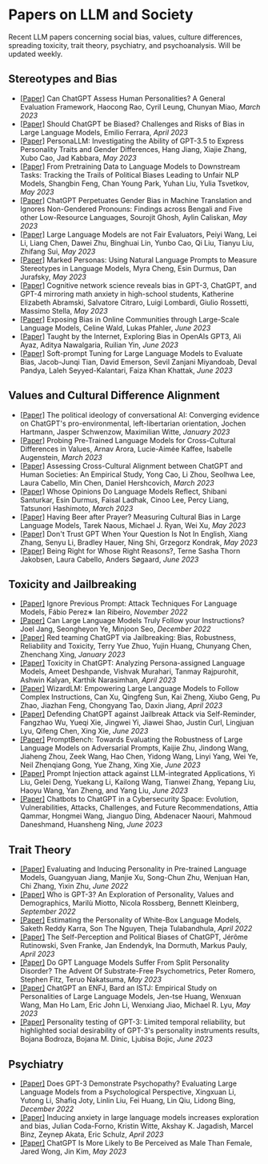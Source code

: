 # Papers on LLM and Society
Recent LLM papers concerning social bias, values, culture differences, spreading toxicity, trait theory, psychiatry, and psychoanalysis. Will be updated weekly.

## Stereotypes and Bias
- <a href="https://arxiv.org/abs/2303.01248">[Paper]</a> Can ChatGPT Assess Human Personalities? A General Evaluation Framework, Haocong Rao, Cyril Leung, Chunyan Miao, *March 2023*
- <a href="https://arxiv.org/abs/2304.03738">[Paper]</a> Should ChatGPT be Biased? Challenges and Risks of Bias in Large Language Models, Emilio Ferrara, *April 2023*
- <a href="https://arxiv.org/abs/2305.02547">[Paper]</a> PersonaLLM: Investigating the Ability of GPT-3.5 to Express Personality Traits and Gender Differences, Hang Jiang, Xiajie Zhang, Xubo Cao, Jad Kabbara, *May 2023*
- <a href="https://arxiv.org/abs/2305.08283">[Paper]</a> From Pretraining Data to Language Models to Downstream Tasks: Tracking the Trails of Political Biases Leading to Unfair NLP Models, Shangbin Feng, Chan Young Park, Yuhan Liu, Yulia Tsvetkov, *May 2023*
- <a href="https://arxiv.org/abs/2305.10510">[Paper]</a> ChatGPT Perpetuates Gender Bias in Machine Translation and Ignores Non-Gendered Pronouns: Findings across Bengali and Five other Low-Resource Languages, Sourojit Ghosh, Aylin Caliskan, *May 2023*
- <a href="https://arxiv.org/abs/2305.17926">[Paper]</a> Large Language Models are not Fair Evaluators, Peiyi Wang, Lei Li, Liang Chen, Dawei Zhu, Binghuai Lin, Yunbo Cao, Qi Liu, Tianyu Liu, Zhifang Sui, *May 2023*
- <a href="https://arxiv.org/abs/2305.18189">[Paper]</a> Marked Personas: Using Natural Language Prompts to Measure Stereotypes in Language Models, Myra Cheng, Esin Durmus, Dan Jurafsky, *May 2023*
- <a href="https://psyarxiv.com/27u6z/">[Paper]</a> Cognitive network science reveals bias in GPT-3, ChatGPT, and GPT-4 mirroring math anxiety in high-school students, Katherine Elizabeth Abramski, Salvatore Citraro, Luigi Lombardi, Giulio Rossetti, Massimo Stella, *May 2023*
- <a href="https://arxiv.org/abs/2306.02294">[Paper]</a> Exposing Bias in Online Communities through Large-Scale Language Models, Celine Wald, Lukas Pfahler, *June 2023*
- <a href="https://arxiv.org/abs/2306.02428">[Paper]</a> Taught by the Internet, Exploring Bias in OpenAIs GPT3, Ali Ayaz, Aditya Nawalgaria, Ruilian Yin, *June 2023*
- <a href="https://arxiv.org/abs/2306.04735">[Paper]</a> Soft-prompt Tuning for Large Language Models to Evaluate Bias, Jacob-Junqi Tian, David Emerson, Sevil Zanjani Miyandoab, Deval Pandya, Laleh Seyyed-Kalantari, Faiza Khan Khattak, *June 2023*

## Values and Cultural Difference Alignment
- <a href="https://arxiv.org/abs/2301.01768">[Paper]</a> The political ideology of conversational AI: Converging evidence on ChatGPT's pro-environmental, left-libertarian orientation, Jochen Hartmann, Jasper Schwenzow, Maximilian Witte, *January 2023*
- <a href="https://arxiv.org/abs/2203.13722">[Paper]</a> Probing Pre-Trained Language Models for Cross-Cultural Differences in Values, Arnav Arora, Lucie-Aimée Kaffee, Isabelle Augenstein, *March 2023*
- <a href="https://arxiv.org/abs/2303.17466">[Paper]</a> Assessing Cross-Cultural Alignment between ChatGPT and Human Societies: An Empirical Study, Yong Cao, Li Zhou, Seolhwa Lee, Laura Cabello, Min Chen, Daniel Hershcovich, *March 2023*
- <a href="https://arxiv.org/abs/2303.17548">[Paper]</a> Whose Opinions Do Language Models Reflect, Shibani Santurkar, Esin Durmus, Faisal Ladhak, Cinoo Lee, Percy Liang, Tatsunori Hashimoto, *March 2023*
- <a href="https://arxiv.org/abs/2305.14456">[Paper]</a> Having Beer after Prayer? Measuring Cultural Bias in Large Language Models, Tarek Naous, Michael J. Ryan, Wei Xu, *May 2023*
- <a href="https://arxiv.org/abs/2305.16339">[Paper]</a> Don't Trust GPT When Your Question Is Not In English, Xiang Zhang, Senyu Li, Bradley Hauer, Ning Shi, Grzegorz Kondrak, *May 2023*
- <a href="https://arxiv.org/abs/2306.00639">[Paper]</a> Being Right for Whose Right Reasons?, Terne Sasha Thorn Jakobsen, Laura Cabello, Anders Søgaard, *June 2023*

## Toxicity and Jailbreaking
- <a href="https://arxiv.org/abs/2211.09527">[Paper]</a> Ignore Previous Prompt: Attack Techniques For Language Models, Fábio Perez∗ Ian Ribeiro, *November 2022*
- <a href="https://openreview.net/forum?id=89qDzjrWHLs">[Paper]</a> Can Large Language Models Truly Follow your Instructions? Joel Jang, Seongheyon Ye, Minjoon Seo, *December 2022*
- <a href="https://arxiv.org/abs/2301.12867">[Paper]</a> Red teaming ChatGPT via Jailbreaking: Bias, Robustness, Reliability and Toxicity, Terry Yue Zhuo, Yujin Huang, Chunyang Chen, Zhenchang Xing, *January 2023*
- <a href="https://arxiv.org/abs/2304.05335">[Paper]</a> Toxicity in ChatGPT: Analyzing Persona-assigned Language Models, Ameet Deshpande, Vishvak Murahari, Tanmay Rajpurohit, Ashwin Kalyan, Karthik Narasimhan, *April 2023*
- <a href="https://arxiv.org/abs/2304.12244">[Paper]</a> WizardLM: Empowering Large Language Models to Follow Complex Instructions, Can Xu, Qingfeng Sun, Kai Zheng, Xiubo Geng, Pu Zhao, Jiazhan Feng, Chongyang Tao, Daxin Jiang, *April 2023*
- <a href="https://www.researchsquare.com/article/rs-2873090/v1">[Paper]</a> Defending ChatGPT against Jailbreak Attack via Self-Reminder, Fangzhao Wu, Yueqi Xie, Jingwei Yi, Jiawei Shao, Justin Curl, Lingjuan Lyu, Qifeng Chen, Xing Xie, *June 2023*
- <a href="https://arxiv.org/abs/2306.04528">[Paper]</a> PromptBench: Towards Evaluating the Robustness of Large Language Models on Adversarial Prompts, Kaijie Zhu, Jindong Wang, Jiaheng Zhou, Zeek Wang, Hao Chen, Yidong Wang, Linyi Yang, Wei Ye, Neil Zhenqiang Gong, Yue Zhang, Xing Xie, *June 2023*
- <a href="https://arxiv.org/abs/2306.05499">[Paper]</a> Prompt Injection attack against LLM-integrated Applications, Yi Liu, Gelei Deng, Yuekang Li, Kailong Wang, Tianwei Zhang, Yepang Liu, Haoyu Wang, Yan Zheng, and Yang Liu, *June 2023*
- <a href="https://arxiv.org/abs/2306.09255">[Paper]</a> Chatbots to ChatGPT in a Cybersecurity Space: Evolution, Vulnerabilities, Attacks, Challenges, and Future Recommendations, Attia Qammar, Hongmei Wang, Jianguo Ding, Abdenacer Naouri, Mahmoud Daneshmand, Huansheng Ning, *June 2023*

## Trait Theory
- <a href="https://arxiv.org/abs/2206.07550">[Paper]</a> Evaluating and Inducing Personality in Pre-trained Language Models, Guangyuan Jiang, Manjie Xu, Song-Chun Zhu, Wenjuan Han, Chi Zhang, Yixin Zhu, *June 2022*
- <a href="https://arxiv.org/abs/2209.14338">[Paper]</a> Who is GPT-3? An Exploration of Personality, Values and Demographics, Marilù Miotto, Nicola Rossberg, Bennett Kleinberg, *September 2022*
- <a href="https://arxiv.org/abs/2204.12000">[Paper]</a> Estimating the Personality of White-Box Language Models, Saketh Reddy Karra, Son The Nguyen, Theja Tulabandhula, *April 2022*
- <a href="https://arxiv.org/abs/2304.07333">[Paper]</a> The Self-Perception and Political Biases of ChatGPT, Jérôme Rutinowski, Sven Franke, Jan Endendyk, Ina Dormuth, Markus Pauly, *April 2023*
- <a href="https://www.researchsquare.com/article/rs-2717108/v1">[Paper]</a> Do GPT Language Models Suffer From Split Personality Disorder? The Advent Of Substrate-Free Psychometrics, Peter Romero, Stephen Fitz, Teruo Nakatsuma, *May 2023*
- <a href="https://arxiv.org/abs/2305.19926v2">[Paper]</a> ChatGPT an ENFJ, Bard an ISTJ: Empirical Study on Personalities of Large Language Models, Jen-tse Huang, Wenxuan Wang, Man Ho Lam, Eric John Li, Wenxiang Jiao, Michael R. Lyu, *May 2023*
- <a href="https://arxiv.org/abs/2306.04308">[Paper]</a> Personality testing of GPT-3: Limited temporal reliability, but highlighted social desirability of GPT-3's personality instruments results, Bojana Bodroza, Bojana M. Dinic, Ljubisa Bojic, *June 2023*

## Psychiatry
- <a href="https://arxiv.org/abs/2212.10529">[Paper]</a> Does GPT-3 Demonstrate Psychopathy? Evaluating Large Language Models from a Psychological Perspective, Xingxuan Li, Yutong Li, Shafiq Joty, Linlin Liu, Fei Huang, Lin Qiu, Lidong Bing, *December 2022*
- <a href="https://arxiv.org/abs/2304.11111">[Paper]</a> Inducing anxiety in large language models increases exploration and bias, Julian Coda-Forno, Kristin Witte, Akshay K. Jagadish, Marcel Binz, Zeynep Akata, Eric Schulz, *April 2023*
- <a href="https://arxiv.org/abs/2305.12564">[Paper]</a> ChatGPT Is More Likely to Be Perceived as Male Than Female, Jared Wong, Jin Kim, *May 2023*
